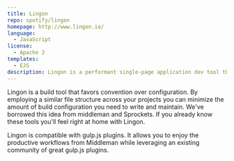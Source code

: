 ```yaml
---
title: Lingon
repo: spotify/lingon
homepage: http://www.lingon.io/
language:
  - JavaScript
license:
  - Apache 2
templates:
  - EJS
description: Lingon is a performant single-page application dev tool that focuses on developer happiness.
---
```


Lingon is a build tool that favors convention over configuration. By employing a similar file structure across your projects you can minimize the amount of build configuration you need to write and maintain. We've borrowed this idea from middleman and Sprockets. If you already know these tools you'll feel right at home with Lingon.

Lingon is compatible with gulp.js plugins. It allows you to enjoy the productive workflows from Middleman while leveraging an existing community of great gulp.js plugins.
